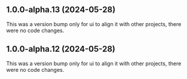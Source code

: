 ## 1.0.0-alpha.13 (2024-05-28)

This was a version bump only for ui to align it with other projects, there were no code changes.

## 1.0.0-alpha.12 (2024-05-28)

This was a version bump only for ui to align it with other projects, there were no code changes.
